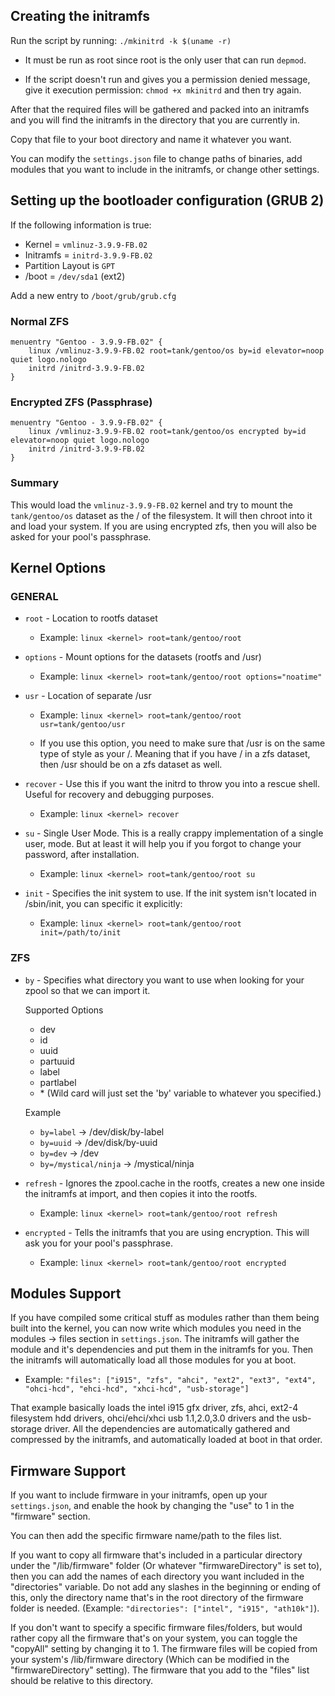 
## Creating the initramfs

Run the script by running: `./mkinitrd -k $(uname -r)`

* It must be run as root since root is the only user that can run `depmod`.

* If the script doesn't run and gives you a permission denied message,
  give it execution permission: `chmod +x mkinitrd` and then try again.

After that the required files will be gathered and packed into an initramfs
and you will find the initramfs in the directory that you are currently in.

Copy that file to your boot directory and name it whatever you want.

You can modify the `settings.json` file to change paths of binaries, add modules
that you want to include in the initramfs, or change other settings.


## Setting up the bootloader configuration (GRUB 2)

If the following information is true:

* Kernel     = `vmlinuz-3.9.9-FB.02`
* Initramfs  = `initrd-3.9.9-FB.02`
* Partition Layout is `GPT`
* /boot = `/dev/sda1` (ext2)

Add a new entry to `/boot/grub/grub.cfg`

### Normal ZFS

```
menuentry "Gentoo - 3.9.9-FB.02" {
    linux /vmlinuz-3.9.9-FB.02 root=tank/gentoo/os by=id elevator=noop quiet logo.nologo
    initrd /initrd-3.9.9-FB.02
}
```

### Encrypted ZFS (Passphrase)

```
menuentry "Gentoo - 3.9.9-FB.02" {
    linux /vmlinuz-3.9.9-FB.02 root=tank/gentoo/os encrypted by=id elevator=noop quiet logo.nologo
    initrd /initrd-3.9.9-FB.02
}
```


### Summary

This would load the `vmlinuz-3.9.9-FB.02` kernel and try to mount the
`tank/gentoo/os` dataset as the / of the filesystem. It will then chroot
into it and load your system. If you are using encrypted zfs, then you
will also be asked for your pool's passphrase.


## Kernel Options

### GENERAL

- `root` - Location to rootfs dataset
	+ Example: `linux <kernel> root=tank/gentoo/root`

- `options` - Mount options for the datasets (rootfs and /usr)
	- Example: `linux <kernel> root=tank/gentoo/root options="noatime"`

- `usr` - Location of separate /usr
	- Example: `linux <kernel> root=tank/gentoo/root usr=tank/gentoo/usr`

    - If you use this option, you need to make sure that /usr is on the same type of style as your /. Meaning that if you have / in a zfs dataset, then /usr should be on a zfs dataset as well.

- `recover` - Use this if you want the initrd to throw you into a rescue shell.
      Useful for recovery and debugging purposes.
	- Example: `linux <kernel> recover`

- `su` - Single User Mode. This is a really crappy implementation of a single user,
     mode. But at least it will help you if you forgot to change your password,
     after installation.
	- Example: `linux <kernel> root=tank/gentoo/root su`

- `init` - Specifies the init system to use. If the init system isn't located in /sbin/init,
       you can specific it explicitly:
	- Example: `linux <kernel> root=tank/gentoo/root init=/path/to/init`

### ZFS

- `by` - Specifies what directory you want to use when looking for your zpool so that we can import it.

	Supported Options

     - dev
     - id
     - uuid
     - partuuid
     - label
     - partlabel
     - \* (Wild card will just set the 'by' variable to whatever you specified.)



	Example

	- `by=label` -> /dev/disk/by-label
	- `by=uuid`  -> /dev/disk/by-uuid
	- `by=dev`   -> /dev
	- `by=/mystical/ninja` -> /mystical/ninja

- `refresh` - Ignores the zpool.cache in the rootfs, creates a new one
          inside the initramfs at import, and then copies it into the rootfs.

	- Example: `linux <kernel> root=tank/gentoo/root refresh`

- `encrypted` - Tells the initramfs that you are using encryption. This will ask you for your pool's passphrase.
	+ Example: `linux <kernel> root=tank/gentoo/root encrypted`

## Modules Support

If you have compiled some critical stuff as modules rather than them being
built into the kernel, you can now write which modules you need in the
modules -> files section in `settings.json`. The initramfs will gather the
module and it's dependencies and put them in the initramfs for you. Then the
initramfs will automatically load all those modules for you at boot.

- Example:
    `"files": ["i915", "zfs", "ahci", "ext2", "ext3", "ext4",
              "ohci-hcd", "ehci-hcd", "xhci-hcd", "usb-storage"]`

That example basically loads the intel i915 gfx driver, zfs, ahci, ext2-4
filesystem hdd drivers, ohci/ehci/xhci usb 1.1,2.0,3.0 drivers and the
usb-storage driver. All the dependencies are automatically gathered and
compressed by the initramfs, and automatically loaded at boot in that order.

## Firmware Support

If you want to include firmware in your initramfs, open up your `settings.json`,
and enable the hook by changing the "use" to 1 in the "firmware" section.

You can then add the specific firmware name/path to the files list.

If you want to copy all firmware that's included in a particular directory
under the "/lib/firmware" folder (Or whatever "firmwareDirectory" is set to),
then you can add the names of each directory you want included in the
"directories" variable. Do not add any slashes in the beginning or ending
of this, only the directory name that's in the root directory of the firmware
folder is needed. (Example: `"directories": ["intel", "i915", "ath10k"]`).

If you don't want to specify a specific firmware files/folders, but would
rather copy all the firmware that's on your system, you can toggle the
"copyAll" setting by changing it to 1. The firmware files will be copied
from your system's /lib/firmware directory (Which can be modified in the
"firmwareDirectory" setting). The firmware that you add to the "files"
list should be relative to this directory.
